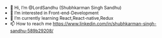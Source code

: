 - 👋 Hi, I’m @LordSandhu (Shubhkarman Singh Sandhu)
- 👀 I’m interested in Front-end-Development
- 🌱 I’m currently learning React,React-native,Redux
- 📫 How to reach me https://www.linkedin.com/in/shubhkarman-singh-sandhu-589b29208/


